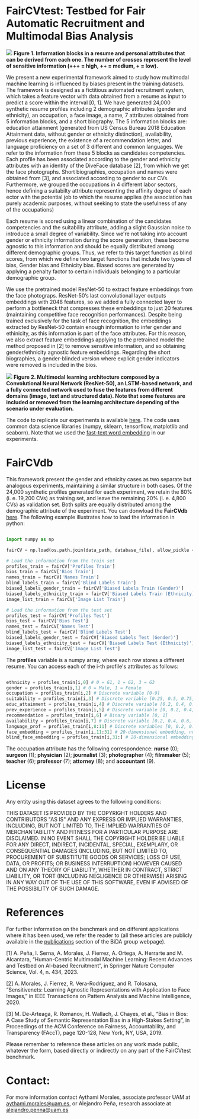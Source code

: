 
# FairCVtest: Testbed for Fair Automatic Recruitment and Multimodal Bias Analysis


![](https://github.com/BiDAlab/FairCVtest/blob/master/data/Figures/CV.PNG)
**Figure 1. Information blocks in a resume and personal attributes that can be derived from each one. The number of crosses represent the level of sensitive information (+++ =  high, ++ = medium, + = low).**


We present a new experimental framework aimed to study how multimodal machine learning is influenced by biases present in the training  datasets. The framework is designed as a fictitious automated recruitment system, which takes a feature vector with data obtained from a resume as input to predict a score  within the interval [0, 1]. We have generated 24,000 synthetic resume profiles including 2 demographic attributes (gender and ethnicity), an occupation, a face image, a name, 7 attributes obtained from 5 information blocks, and a short biography. The 5 information blocks are: education attainment (generated from US Census Bureau 2018 Education Attainment data, without gender or ethnicity distinction), availability, previous experience, the existence of a recommendation letter, and language proficiency on a set of 3 different and common languages. We refer to the information from these 5 blocks as candidates competencies. Each profile has been associated according to the gender  and  ethnicity  attributes  with  an  identity  of  the  DiveFace  database [2], from which we get the face photographs. Short biographies, occupation and names were obtained from [3], and associated according to gender to our CVs. Furthermore, we grouped the occupations in 4 different labor sectors, hence defining a suitabilty attribute representing the affinity degree of each ector with the potential job to which the resume applies (the association has purely academic purposes, without seeking to state the usefulness of any of the occupations)

Each resume is scored using a linear combination of the candidates competencies and the suitability attribute, adding a slight Gaussian noise to introduce a small degree of variability. Since we're not taking into account gender or ethnicity information during the score generation, these become agnostic to this information and should be equally distributed among different demographic groups. Thus, we refer to this target function as blind scores, from which we define two target functions that include two types of bias, Gender bias and Ethnicity bias. Biased scores are generated by applying a penalty factor to certain individuals belonging to a particular demographic group.

We use the pretrained model ResNet-50 to extract feature embeddings from the face photograps. ResNet-50’s last convolutional layer outputs embeddings with 2048 features, so we added a fully connected layer to perform a bottleneck that compresses these embeddings to just 20 features (maintaining competitive face  recognition  performances). Despite being trained exclusively for the task of face recognition, the embeddings extracted by ResNet-50 contain enough information to infer gender and ethinicity, as this information is part of the face attributes. For this reason, we also extract feature embeddings applying to the pretrained model the method proposed in [2] to remove sensitive information, and so obtaining gender/ethnicity agnostic feature embeddings. Regarding the short biographies, a gender-blinded version where explicit gender indicators were removed is included in the bios.

![](https://github.com/BiDAlab/FairCVtest/blob/master/data/Figures/figure_learning_network.png)
**Figure 2. Multimodal learning architecture composed by a Convolutional Neural Network (ResNet-50), an LSTM-based network, and a fully connected network used to fuse the features from different domains (image, text and structured data).  Note that some features are included or removed from the learning architecture depending of the scenario under evaluation.**

The code to replicate our experiments is available [here](https://github.com/BiDAlab/FairCVtest/blob/master/FairCV.py). The code uses common data science libraries (numpy, sklearn, tensorflow, matplotlib and seaborn). Note that we used the [fast-text word embedding](https://fasttext.cc/docs/en/english-vectors.html) in our experiments.

# FairCVdb

This framework present the gender and ethnicity cases as two separate but analogous experiments, maintaining a similar structure in both cases. Of the 24,000 synthetic profiles generated for each experiment, we retain the 80% (i. e. 19,200 CVs) as training set, and leave the remaining 20% (i. e. 4,800 CVs) as validation set. Both splits are equally distributed among the demographic attribute of the experiment. You can donwload the **FairCVdb** [here](https://github.com/BiDAlab/FairCVtest/blob/master/data/FairCVdb.npy). The following example illustrates how to load the information in python:
```python

import numpy as np

fairCV = np.load(os.path.join(data_path, database_file), allow_pickle = True).item()

# Load the information from the train set
profiles_train = fairCV['Profiles Train']
bios_train = fairCV['Bios Train']
names_train = fairCV['Names Train']
blind_labels_train = fairCV['Blind Labels Train']
biased_labels_gender_train = fairCV['Biased Labels Train (Gender)']
biased_labels_ethnicity_train = fairCV['Biased Labels Train (Ethnicity)']
image_list_train = fairCV['Image List Train']

# Load the information from the test set
profiles_test = fairCV['Profiles Test']
bios_test = fairCV['Bios Test']
names_test = fairCV['Names Test']
blind_labels_test = fairCV['Blind Labels Test']
biased_labels_gender_test = fairCV['Biased Labels Test (Gender)']
biased_labels_ethnicity_test = fairCV['Biased Labels Test (Ethnicity)']
image_list_test = fairCV['Image List Test']

```

The **profiles** variable is a numpy array, where each row stores a different resume. You can access each of the i-th profile's attributes as follows:

```python

ethnicity = profiles_train[i,0] # 0 = G1, 1 = G2, 3 = G3
gender = profiles_train[i,1] # 0 = Male, 1 = Female
occupation = profiles_train[i,2] # Discrete variable [0-9]
suitability = profiles_train[i,3] # Discrete variable [0.25, 0.5, 0.75, 1]
educ_attainment = profiles_train[i,4] # Discrete variable [0.2, 0.4, 0.6, 0.8, 1]
prev_experience = profiles_train[i,5] # Discrete variable [0, 0.2, 0.4, 0.6, 0.8, 1]
recommendation = profiles_train[i,6] # Binary variable [0, 1]
availability = profiles_train[i,7] # Discrete variable [0.2, 0.4, 0.6, 0.8, 1]
language_prof = profiles_train[i,8:11] # Discrete variables [0, 0.2, 0.4, 0.6, 0.8, 1]
face_embedding = profiles_train[i,11:31] # 20-dimensional embedding, norm 1
blind_face_embedding = profiles_train[i,31:] # 20-dimensional embedding, norm 1

```
The occupation attribute has the following correspondence: **nurse** (0); **surgeon** (1); **physician** (2); **journalist** (3); **photographer** (4); **filmmaker** (5); **teacher** (6); **professor** (7); **attorney** (8); and **accountant** (9).


# License

Any entity using this dataset agrees to the following conditions:

THIS DATASET IS PROVIDED BY THE COPYRIGHT HOLDERS AND CONTRIBUTORS "AS IS" AND ANY EXPRESS OR IMPLIED WARRANTIES, INCLUDING, BUT NOT LIMITED TO, THE IMPLIED WARRANTIES OF MERCHANTABILITY AND FITNESS FOR A PARTICULAR PURPOSE ARE DISCLAIMED. IN NO EVENT SHALL THE COPYRIGHT HOLDER BE LIABLE FOR ANY DIRECT, INDIRECT, INCIDENTAL, SPECIAL, EXEMPLARY, OR CONSEQUENTIAL DAMAGES (INCLUDING, BUT NOT LIMITED TO, PROCUREMENT OF SUBSTITUTE GOODS OR SERVICES; LOSS OF USE, DATA, OR PROFITS; OR BUSINESS INTERRUPTION) HOWEVER CAUSED AND ON ANY THEORY OF LIABILITY, WHETHER IN CONTRACT, STRICT LIABILITY, OR TORT (INCLUDING NEGLIGENCE OR OTHERWISE) ARISING IN ANY WAY OUT OF THE USE OF THIS SOFTWARE, EVEN IF ADVISED OF THE POSSIBILITY OF SUCH DAMAGE.


# References

For further information on the benchmark and on different applications where it has been used, we refer the reader to (all these articles are publicly available in the [publications](http://atvs.ii.uam.es/atvs/listpublications.do) section of the BiDA group webpage).

[1] A. Peña, I. Serna, A. Morales, J. Fierrez, A. Ortega, A. Herrarte and M. Alcantara, “Human-Centric Multimodal Machine Learning: Recent Advances and Testbed on AI-based Recruitment”, in Springer Nature Computer Science, Vol. 4, n. 434, 2023.

[2] A. Morales,   J. Fierrez,   R. Vera-Rodriguez, and R. Tolosana, “Sensitivenets: Learning Agnostic Representations with Application to Face Images,” in IEEE Transactions on Pattern Analysis and Machine Intelligence, 2020.

[3] M. De-Arteaga, R. Romanov, H. Wallach, J. Chayes, et al., “Bias in Bios: A Case Study of Semantic Representation Bias in a High-Stakes Setting”, in Proceedings of the ACM Conference on Fairness, Accountability, and Transparency (FAccT), page 120-128, New York, NY, USA, 2019. 

Please remember to reference these articles on any work made public, whatever the form, based directly or indirectly on any part of the FairCVtest benchmark.


# Contact:

For more information contact Aythami Morales, associate professor UAM at aythami.morales@uam.es, or Alejandro Peña, research associate at alejandro.penna@uam.es
